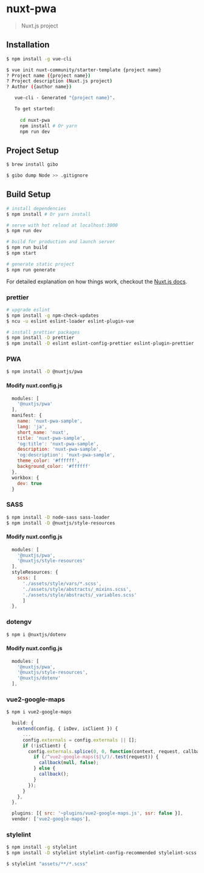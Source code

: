 # nuxt-pwa

> Nuxt.js project

## Installation

``` bash
$ npm install -g vue-cli

$ vue init nuxt-community/starter-template {project name}
? Project name ({project name}) 
? Project description (Nuxt.js project)
? Author ({author name}) 

   vue-cli · Generated "{project name}".

   To get started:
   
     cd nuxt-pwa
     npm install # Or yarn
     npm run dev
```

## Project Setup

``` bash
$ brew install gibo

$ gibo dump Node >> .gitignore
```

## Build Setup

``` bash
# install dependencies
$ npm install # Or yarn install

# serve with hot reload at localhost:3000
$ npm run dev

# build for production and launch server
$ npm run build
$ npm start

# generate static project
$ npm run generate
```

For detailed explanation on how things work, checkout the [Nuxt.js docs](https://github.com/nuxt/nuxt.js).

### prettier

``` bash
# upgrade eslint
$ npm install -g npm-check-updates
$ ncu -u eslint eslint-loader eslint-plugin-vue

# install prettier packages
$ npm install -D prettier
$ npm install -D eslint eslint-config-prettier eslint-plugin-prettier
```

### PWA

``` bash
$ npm install -D @nuxtjs/pwa
```
#### Modify nuxt.config.js
``` js
  modules: [
    '@nuxtjs/pwa'
  ],
  manifest: {
    name: 'nuxt-pwa-sample',
    lang: 'ja',
    short_name: 'nuxt',
    title: 'nuxt-pwa-sample',
    'og:title': 'nuxt-pwa-sample',
    description: 'nuxt-pwa-sample',
    'og:description': 'nuxt-pwa-sample',
    theme_color: '#ffffff',
    background_color: '#ffffff'
  },
  workbox: {
    dev: true
  }
```

### SASS

``` bash
$ npm install -D node-sass sass-loader
$ npm install -D @nuxtjs/style-resources
```

#### Modify nuxt.config.js
``` js
  modules: [
    '@nuxtjs/pwa',
    '@nuxtjs/style-resources'
  ],
  styleResources: {
    scss: [
      './assets/style/vars/*.scss',
      './assets/style/abstracts/_mixins.scss',
      './assets/style/abstracts/_variables.scss'
      ]
  },
```

### dotengv

``` bash
$ npm i @nuxtjs/dotenv
```

#### Modify nuxt.config.js
``` js
  modules: [
    '@nuxtjs/pwa',
    '@nuxtjs/style-resources',
    '@nuxtjs/dotenv'
  ],
```

### vue2-google-maps

``` bash
$ npm i vue2-google-maps
```

``` js
  build: {
    extend(config, { isDev, isClient }) {
      ...
      config.externals = config.externals || [];
      if (!isClient) {
        config.externals.splice(0, 0, function(context, request, callback) {
          if (/^vue2-google-maps($|\/)/.test(request)) {
            callback(null, false);
          } else {
            callback();
          }
        });
      }
    },
  },

  plugins: [{ src: '~plugins/vue2-google-maps.js', ssr: false }],
  vendor: ['vue2-google-maps'],
```

### stylelint

``` bash
$ npm install -g stylelint
$ npm install -D stylelint stylelint-config-recommended stylelint-scss stylelint-prettier stylelint-config-prettier
```

``` bash
$ stylelint "assets/**/*.scss"
```